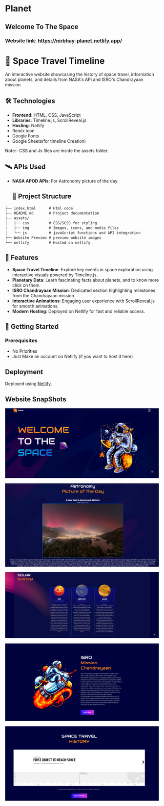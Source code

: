# Planet
## Welcome To The Space
### Website link: https://nirbhay-planet.netlify.app/


# 🚀 Space Travel Timeline
An interactive website showcasing the history of space travel, information about planets, and details from NASA's API and ISRO's Chandrayaan mission.

## 🛠️ Technologies

- **Frontend**: HTML, CSS, JavaScript  
- **Libraries**: Timeline.js, ScrollReveal.js  
- **Hosting**: Netlify
- Remix icon
- Google Fonts
- Google Sheets(for timeline Creation)
  
Note:- CSS and Js files are inside the assets folder.
  

## 🛰️ APIs Used

- **NASA APOD APIs**: For Astronomy picture of the day.

  ## 📂 Project Structure

```
├── index.html      # Html code
├── README.md       # Project documentation
├── assets/
│   ├── css         # CSS/SCSS for styling   
│   ├── img         # Images, icons, and media files 
│   └── js          # javaScript functions and API integration
├── Website Preview # preview website images        
└── netlify         # Hosted on netlify     
```

## 🌌 Features

- **Space Travel Timeline**: Explore key events in space exploration using interactive visuals powered by Timeline.js.  
- **Planetary Data**: Learn fascinating facts about planets, and to know more click on them.  
- **ISRO Chandrayaan Mission**: Dedicated section highlighting milestones from the Chandrayaan mission.  
- **Interactive Animations**: Engaging user experience with ScrollReveal.js for smooth animations.  
- **Modern Hosting**: Deployed on Netlify for fast and reliable access.

## 🚀 Getting Started

### Prerequisites
- No Priorities
- Just Make an account on Netlify (if you want to host it here)

## Deployment
Deployed using [Netlify](https://www.netlify.com/).   


## Website SnapShots

![Landing Page](https://github.com/Nirbhay-kr24/Planet/blob/db57dd9e32f1d4102a5878cd9eb359f9ef65f7ad/Website%20Preview/1.Landing%20Page.png)

![Nasa APOD api](https://github.com/Nirbhay-kr24/Planet/blob/db57dd9e32f1d4102a5878cd9eb359f9ef65f7ad/Website%20Preview/2.Nasa%20APOD%20api.png)

![Solar System](https://github.com/Nirbhay-kr24/Planet/blob/db57dd9e32f1d4102a5878cd9eb359f9ef65f7ad/Website%20Preview/3.Solar%20System.png)

![Isro](https://github.com/Nirbhay-kr24/Planet/blob/db57dd9e32f1d4102a5878cd9eb359f9ef65f7ad/Website%20Preview/4.isro.png)

![Space travel Timeline](https://github.com/Nirbhay-kr24/Planet/blob/db57dd9e32f1d4102a5878cd9eb359f9ef65f7ad/Website%20Preview/5.Space%20travel%20Timeline.png)

